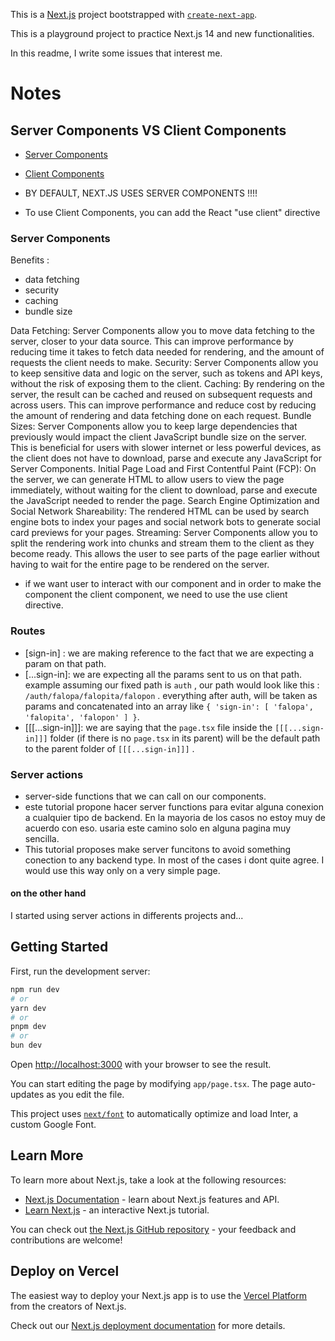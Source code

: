 This is a [Next.js](https://nextjs.org/) project bootstrapped with [`create-next-app`](https://github.com/vercel/next.js/tree/canary/packages/create-next-app).

This is a playground project to practice Next.js 14 and new functionalities.

In this readme, I write some issues that interest me.

# Notes

## Server Components VS Client Components

- [Server Components](https://nextjs.org/docs/app/building-your-application/rendering/server-components)
- [Client Components](https://nextjs.org/docs/app/building-your-application/rendering/client-components)

- BY DEFAULT, NEXT.JS USES SERVER COMPONENTS !!!!
- To use Client Components, you can add the React "use client" directive

### Server Components

Benefits :

- data fetching
- security
- caching
- bundle size

Data Fetching: Server Components allow you to move data fetching to the server, closer to your data source. This can improve performance by reducing time it takes to fetch data needed for rendering, and the amount of requests the client needs to make.
Security: Server Components allow you to keep sensitive data and logic on the server, such as tokens and API keys, without the risk of exposing them to the client.
Caching: By rendering on the server, the result can be cached and reused on subsequent requests and across users. This can improve performance and reduce cost by reducing the amount of rendering and data fetching done on each request.
Bundle Sizes: Server Components allow you to keep large dependencies that previously would impact the client JavaScript bundle size on the server. This is beneficial for users with slower internet or less powerful devices, as the client does not have to download, parse and execute any JavaScript for Server Components.
Initial Page Load and First Contentful Paint (FCP): On the server, we can generate HTML to allow users to view the page immediately, without waiting for the client to download, parse and execute the JavaScript needed to render the page.
Search Engine Optimization and Social Network Shareability: The rendered HTML can be used by search engine bots to index your pages and social network bots to generate social card previews for your pages.
Streaming: Server Components allow you to split the rendering work into chunks and stream them to the client as they become ready. This allows the user to see parts of the page earlier without having to wait for the entire page to be rendered on the server.

- if we want user to interact with our component and in order to make the component the client component, we need to use the use client directive.

### Routes

- [sign-in] : we are making reference to the fact that we are expecting a param on that path.
- [...sign-in]: we are expecting all the params sent to us on that path. example assuming our fixed path is `auth` , our path would look like this : `/auth/falopa/falopita/falopon` . everything after auth, will be taken as params and concatenated into an array like `{ 'sign-in': [ 'falopa', 'falopita', 'falopon' ] }`.
- [[[...sign-in]]]: we are saying that the `page.tsx` file inside the `[[[...sign-in]]]` folder (if there is no `page.tsx` in its parent) will be the default path to the parent folder of `[[[...sign-in]]]` .

### Server actions

- server-side functions that we can call on our components.
- este tutorial propone hacer server functions para evitar alguna conexion a cualquier tipo de backend. En la mayoria de los casos no estoy muy de acuerdo con eso. usaria este camino solo en alguna pagina muy sencilla.
- This tutorial proposes make server funcitons to avoid something conection to any backend type. In most of the cases i dont quite agree. I would use this way only on a very simple page.

#### on the other hand

I started using server actions in differents projects and...

## Getting Started

First, run the development server:

```bash
npm run dev
# or
yarn dev
# or
pnpm dev
# or
bun dev
```

Open [http://localhost:3000](http://localhost:3000) with your browser to see the result.

You can start editing the page by modifying `app/page.tsx`. The page auto-updates as you edit the file.

This project uses [`next/font`](https://nextjs.org/docs/basic-features/font-optimization) to automatically optimize and load Inter, a custom Google Font.

## Learn More

To learn more about Next.js, take a look at the following resources:

- [Next.js Documentation](https://nextjs.org/docs) - learn about Next.js features and API.
- [Learn Next.js](https://nextjs.org/learn) - an interactive Next.js tutorial.

You can check out [the Next.js GitHub repository](https://github.com/vercel/next.js/) - your feedback and contributions are welcome!

## Deploy on Vercel

The easiest way to deploy your Next.js app is to use the [Vercel Platform](https://vercel.com/new?utm_medium=default-template&filter=next.js&utm_source=create-next-app&utm_campaign=create-next-app-readme) from the creators of Next.js.

Check out our [Next.js deployment documentation](https://nextjs.org/docs/deployment) for more details.

